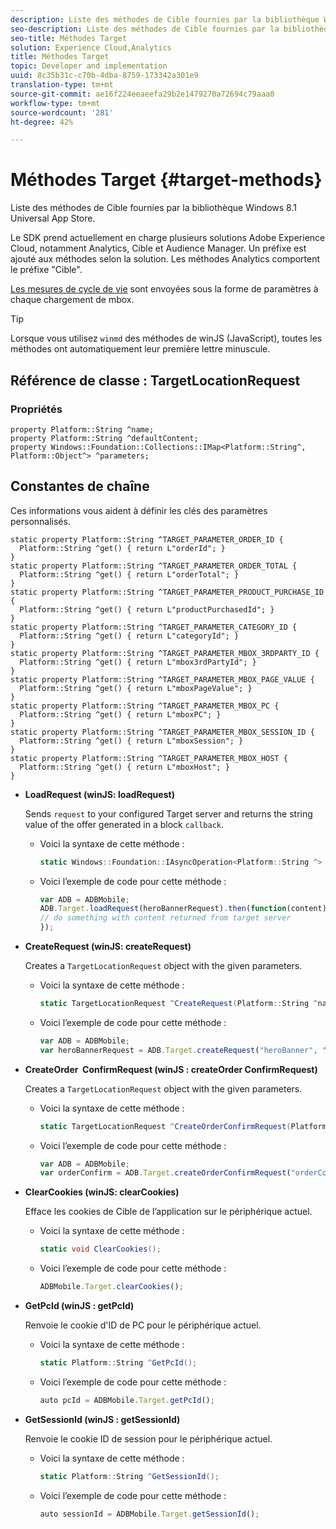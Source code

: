 ```yaml
---
description: Liste des méthodes de Cible fournies par la bibliothèque Windows 8.1 Universal App Store.
seo-description: Liste des méthodes de Cible fournies par la bibliothèque Windows 8.1 Universal App Store.
seo-title: Méthodes Target
solution: Experience Cloud,Analytics
title: Méthodes Target
topic: Developer and implementation
uuid: 8c35b31c-c70b-4dba-8759-173342a301e9
translation-type: tm+mt
source-git-commit: ae16f224eeaeefa29b2e1479270a72694c79aaa0
workflow-type: tm+mt
source-wordcount: '281'
ht-degree: 42%

---
```



# Méthodes Target {#target-methods}

Liste des méthodes de Cible fournies par la bibliothèque Windows 8.1 Universal App Store.

Le SDK prend actuellement en charge plusieurs solutions Adobe Experience Cloud, notamment Analytics, Cible et Audience Manager. Un préfixe est ajouté aux méthodes selon la solution. Les méthodes Analytics comportent le préfixe &quot;Cible&quot;.

[Les mesures de cycle de vie](/help/windows-appstore/metrics.md) sont envoyées sous la forme de paramètres à chaque chargement de mbox.

>[!TIP]
>
>Lorsque vous utilisez `winmd` des méthodes de winJS (JavaScript), toutes les méthodes ont automatiquement leur première lettre minuscule.

## Référence de classe : TargetLocationRequest

### Propriétés

```
property Platform::String ^name; 
property Platform::String ^defaultContent; 
property Windows::Foundation::Collections::IMap<Platform::String^, Platform::Object^> ^parameters;
```

## Constantes de chaîne

Ces informations vous aident à définir les clés des paramètres personnalisés.

```
static property Platform::String ^TARGET_PARAMETER_ORDER_ID { 
  Platform::String ^get() { return L"orderId"; } 
} 
static property Platform::String ^TARGET_PARAMETER_ORDER_TOTAL { 
  Platform::String ^get() { return L"orderTotal"; } 
} 
static property Platform::String ^TARGET_PARAMETER_PRODUCT_PURCHASE_ID { 
  Platform::String ^get() { return L"productPurchasedId"; } 
} 
static property Platform::String ^TARGET_PARAMETER_CATEGORY_ID { 
  Platform::String ^get() { return L"categoryId"; } 
} 
static property Platform::String ^TARGET_PARAMETER_MBOX_3RDPARTY_ID { 
  Platform::String ^get() { return L"mbox3rdPartyId"; } 
} 
static property Platform::String ^TARGET_PARAMETER_MBOX_PAGE_VALUE { 
  Platform::String ^get() { return L"mboxPageValue"; } 
} 
static property Platform::String ^TARGET_PARAMETER_MBOX_PC { 
  Platform::String ^get() { return L"mboxPC"; } 
} 
static property Platform::String ^TARGET_PARAMETER_MBOX_SESSION_ID { 
  Platform::String ^get() { return L"mboxSession"; } 
} 
static property Platform::String ^TARGET_PARAMETER_MBOX_HOST { 
  Platform::String ^get() { return L"mboxHost"; } 
}
```

* **LoadRequest (winJS: loadRequest)**

   Sends `request` to your configured Target server and returns the string value of the offer generated in a block `callback`.

   * Voici la syntaxe de cette méthode :

      ```csharp
      static Windows::Foundation::IAsyncOperation<Platform::String ^> ^LoadRequest(TargetLocationRequest ^request);
      ```

   * Voici l’exemple de code pour cette méthode :

      ```js
      var ADB = ADBMobile; 
      ADB.Target.loadRequest(heroBannerRequest).then(function(content) { 
      // do something with content returned from target server 
      });
      ```

* **CreateRequest (winJS: createRequest)**

   Creates a `TargetLocationRequest` object with the given parameters.

   * Voici la syntaxe de cette méthode :

      ```csharp
      static TargetLocationRequest ^CreateRequest(Platform::String ^name, Platform::String ^defaultContent, Windows::Foundation::Collections::IMap<Platform::String^, Platform::Object^> ^parameters); 
      ```

   * Voici l’exemple de code pour cette méthode :

      ```js
      var ADB = ADBMobile; 
      var heroBannerRequest = ADB.Target.createRequest("heroBanner", "default.png", null); 
      ```

* **CreateOrder &#x200B; ConfirmRequest (winJS : createOrder &#x200B; ConfirmRequest)**

   Creates a `TargetLocationRequest` object with the given parameters.

   * Voici la syntaxe de cette méthode :

      ```csharp
      static TargetLocationRequest ^CreateOrderConfirmRequest(Platform::String ^name, Platform::String ^orderId, Platform::String ^orderTotal, Platform::String ^productPurchasedId, Windows::Foundation::Collections::IMap<Platform::String^, Platform::Object> ^parameters); 
      ```

   * Voici l’exemple de code pour cette méthode :

      ```js
      var ADB = ADBMobile; 
      var orderConfirm = ADB.Target.createOrderConfirmRequest("orderConfirm", "order", "47.88", "3722", null); 
      ```

* **ClearCookies (winJS: clearCookies)**

   Efface les cookies de Cible de l’application sur le périphérique actuel.

   * Voici la syntaxe de cette méthode :

      ```csharp
      static void ClearCookies(); 
      ```

   * Voici l’exemple de code pour cette méthode :

      ```js
      ADBMobile.Target.clearCookies();
      ```

* **GetPcId (winJS : getPcId)**

   Renvoie le cookie d&#39;ID de PC pour le périphérique actuel.

   * Voici la syntaxe de cette méthode :

      ```csharp
      static Platform::String ^GetPcId();
      ```

   * Voici l’exemple de code pour cette méthode :

      ```js
      auto pcId = ADBMobile.Target.getPcId(); 
      ```

* **GetSessionId (winJS : getSessionId)**

   Renvoie le cookie ID de session pour le périphérique actuel.

   * Voici la syntaxe de cette méthode :

      ```csharp
      static Platform::String ^GetSessionId(); 
      ```

   * Voici l’exemple de code pour cette méthode :

      ```js
      auto sessionId = ADBMobile.Target.getSessionId(); 
      ```

